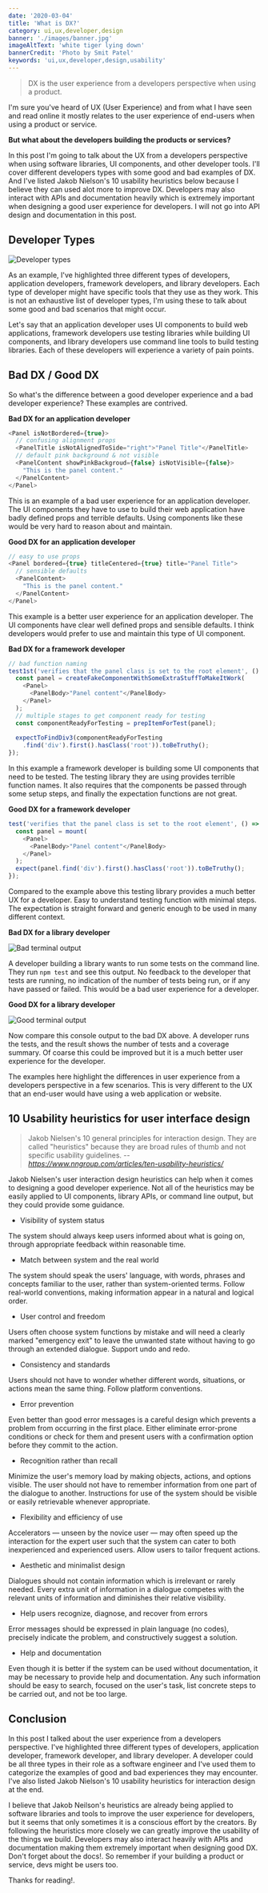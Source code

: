 ```yaml
---
date: '2020-03-04'
title: 'What is DX?'
category: ui,ux,developer,design
banner: './images/banner.jpg'
imageAltText: 'white tiger lying down'
bannerCredit: 'Photo by Smit Patel'
keywords: 'ui,ux,developer,design,usability'
---
```


> DX is the user experience from a developers perspective when using a product. 

I'm sure you've heard of UX (User Experience) and from what I have seen and read online it mostly relates to the user experience of end-users when using a product or service. 

**But what about the developers building the products or services?**

In this post I'm going to talk about the UX from a developers perspective when using software libraries, UI components, and other developer tools. I'll cover different developers types with some good and bad examples of DX. And I've listed Jakob Nielson's 10 usability heuristics below because I believe they can used alot more to improve DX. Developers may also interact with APIs and documentation heavily which is extremely important when designing a good user experience for developers. I will not go into API design and documentation in this post.

## Developer Types

![Developer types](./images/devtypes.png)

As an example, I've highlighted three different types of developers, application developers, framework developers, and library developers. Each type of developer might have specific tools that they use as they work. This is not an exhaustive list of developer types, I'm using these to talk about some good and bad scenarios that might occur.

Let's say that an application developer uses UI components to build web applications, framework developers use testing libraries while building UI components, and library developers use command line tools to build testing libraries. Each of these developers will experience a variety of pain points.

## Bad DX / Good DX

So what's the difference between a good developer experience and a bad developer experience? These examples are contrived.

**Bad DX for an application developer**
```javascript
<Panel isNotBordered={true}>
  // confusing alignment props
  <PanelTitle isNotAlignedToSide="right">"Panel Title"</PanelTitle>
  // default pink background & not visible
  <PanelContent showPinkBackgroud={false} isNotVisible={false}>
    "This is the panel content."
  </PanelContent>
</Panel>
```
This is an example of a bad user experience for an application developer. The UI components they have to use to build their web application have badly defined props and terrible defaults. Using components like these would be very hard to reason about and maintain.

**Good DX for an application developer**
```javascript
// easy to use props
<Panel bordered={true} titleCentered={true} title="Panel Title">
  // sensible defaults
  <PanelContent>
    "This is the panel content."
  </PanelContent>
</Panel>
```
This example is a better user experience for an application developer. The UI components have clear well defined props and sensible defaults. I think developers would prefer to use and maintain this type of UI component.

**Bad DX for a framework developer**
```javascript
// bad function naming
test1st('verifies that the panel class is set to the root element', () => {  
  const panel = createFakeComponentWithSomeExtraStuffToMakeItWork(
    <Panel>
      <PanelBody>"Panel content"</PanelBody>
    </Panel>
  );
  // multiple stages to get component ready for testing
  const componentReadyForTesting = prepItemForTest(panel);
  
  expectToFindDiv3(componentReadyForTesting
    .find('div').first().hasClass('root')).toBeTruthy();
});
```
In this example a framework developer is building some UI components that need to be tested. The testing library they are using provides terrible function names. It also requires that the components be passed through some setup steps, and finally the expectation functions are not great.

**Good DX for a framework developer**

```javascript
test('verifies that the panel class is set to the root element', () => {
  const panel = mount(
    <Panel>
      <PanelBody>"Panel content"</PanelBody>
    </Panel>
  );
  expect(panel.find('div').first().hasClass('root')).toBeTruthy();
});
```

Compared to the example above this testing library provides a much better UX for a developer. Easy to understand testing function with minimal steps. The expectation is straight forward and generic enough to be used in many different context.

**Bad DX for a library developer**

![Bad terminal output](../what-is-dev-ux/images/badterminaloutput.png)

A developer building a library wants to run some tests on the command line. They run `npm test` and see this output. No feedback to the developer that tests are running, no indication of the number of tests being run, or if any have passed or failed. This would be a bad user experience for a developer.

**Good DX for a library developer**

![Good terminal output](../what-is-dev-ux/images/goodterminaloutput.png)

Now compare this console output to the bad DX above. A developer runs the tests, and the result shows the number of tests and a coverage summary. Of coarse this could be improved but it is a much better user experience for the developer.

The examples here highlight the differences in user experience from a developers perspective in a few scenarios. This is very different to the UX that an end-user would have using a web application or website.

## 10 Usability heuristics for user interface design

> Jakob Nielsen's 10 general principles for interaction design. They are called "heuristics" because they are broad rules of thumb and not specific usability guidelines. -- <cite>https://www.nngroup.com/articles/ten-usability-heuristics/</cite>

Jakob Nielsen's user interaction design heuristics can help when it comes to designing a good developer experience. Not all of the heuristics may be easily applied to UI components, library APIs, or command line output, but they could provide some guidance.

- Visibility of system status

The system should always keep users informed about what is going on, through appropriate feedback within reasonable time.

- Match between system and the real world

The system should speak the users' language, with words, phrases and concepts familiar to the user, rather than system-oriented terms. Follow real-world conventions, making information appear in a natural and logical order.

- User control and freedom

Users often choose system functions by mistake and will need a clearly marked "emergency exit" to leave the unwanted state without having to go through an extended dialogue. Support undo and redo.

- Consistency and standards
  
Users should not have to wonder whether different words, situations, or actions mean the same thing. Follow platform conventions.

- Error prevention

Even better than good error messages is a careful design which prevents a problem from occurring in the first place. Either eliminate error-prone conditions or check for them and present users with a confirmation option before they commit to the action.

- Recognition rather than recall

Minimize the user's memory load by making objects, actions, and options visible. The user should not have to remember information from one part of the dialogue to another. Instructions for use of the system should be visible or easily retrievable whenever appropriate.

- Flexibility and efficiency of use

Accelerators — unseen by the novice user — may often speed up the interaction for the expert user such that the system can cater to both inexperienced and experienced users. Allow users to tailor frequent actions.

- Aesthetic and minimalist design
  
Dialogues should not contain information which is irrelevant or rarely needed. Every extra unit of information in a dialogue competes with the relevant units of information and diminishes their relative visibility.

- Help users recognize, diagnose, and recover from errors

Error messages should be expressed in plain language (no codes), precisely indicate the problem, and constructively suggest a solution.

- Help and documentation

Even though it is better if the system can be used without documentation, it may be necessary to provide help and documentation. Any such information should be easy to search, focused on the user's task, list concrete steps to be carried out, and not be too large.

## Conclusion

In this post I talked about the user experience from a developers perspective. I've highlighted three different types of developers, application developer, framework developer, and library developer. A developer could be all three types in their role as a software engineer and I've used them to categorize the examples of good and bad experiences they may encounter. I've also listed Jakob Nielson's 10 usability heuristics for interaction design at the end. 

I believe that Jakob Neilson's heuristics are already being applied to software libraries and tools to improve the user experience for developers, but it seems that only sometimes it is a conscious effort by the creators. By following the heuristics more closely we can greatly improve the usability of the things we build. Developers may also interact heavily with APIs and documentation making them extremely important when designing good DX. Don't forget about the docs!. So remember if your building a product or service, devs might be users too.

Thanks for reading!.